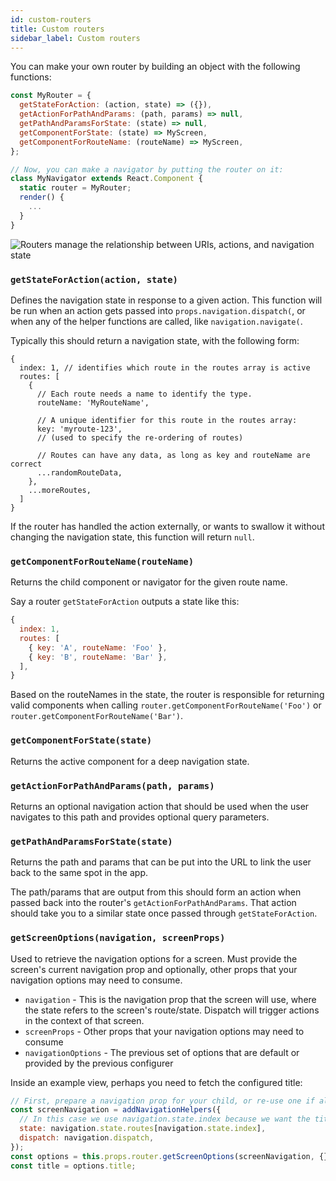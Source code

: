 ```yaml
---
id: custom-routers
title: Custom routers
sidebar_label: Custom routers
---
```


You can make your own router by building an object with the following functions:

```js
const MyRouter = {
  getStateForAction: (action, state) => ({}),
  getActionForPathAndParams: (path, params) => null,
  getPathAndParamsForState: (state) => null,
  getComponentForState: (state) => MyScreen,
  getComponentForRouteName: (routeName) => MyScreen,
};

// Now, you can make a navigator by putting the router on it:
class MyNavigator extends React.Component {
  static router = MyRouter;
  render() {
    ...
  }
}
```

![Routers manage the relationship between URIs, actions, and navigation state](/assets/routers/routers-concept-map.png)


### `getStateForAction(action, state)`

Defines the navigation state in response to a given action. This function will be run when an action gets passed into `props.navigation.dispatch(`, or when any of the helper functions are called, like `navigation.navigate(`.

Typically this should return a navigation state, with the following form:

```
{
  index: 1, // identifies which route in the routes array is active
  routes: [
    {
      // Each route needs a name to identify the type.
      routeName: 'MyRouteName',

      // A unique identifier for this route in the routes array:
      key: 'myroute-123',
      // (used to specify the re-ordering of routes)

      // Routes can have any data, as long as key and routeName are correct
      ...randomRouteData,
    },
    ...moreRoutes,
  ]
}
```

If the router has handled the action externally, or wants to swallow it without changing the navigation state, this function will return `null`.

### `getComponentForRouteName(routeName)`

Returns the child component or navigator for the given route name.

Say a router `getStateForAction` outputs a state like this:
```js
{
  index: 1,
  routes: [
    { key: 'A', routeName: 'Foo' },
    { key: 'B', routeName: 'Bar' },
  ],
}
```

Based on the routeNames in the state, the router is responsible for returning valid components when calling `router.getComponentForRouteName('Foo')` or `router.getComponentForRouteName('Bar')`.

### `getComponentForState(state)`

Returns the active component for a deep navigation state.

### `getActionForPathAndParams(path, params)`

Returns an optional navigation action that should be used when the user navigates to this path and provides optional query parameters.

### `getPathAndParamsForState(state)`

Returns the path and params that can be put into the URL to link the user back to the same spot in the app.

The path/params that are output from this should form an action when passed back into the router's `getActionForPathAndParams`. That action should take you to a similar state once passed through `getStateForAction`.

### `getScreenOptions(navigation, screenProps)`

Used to retrieve the navigation options for a screen. Must provide the screen's current navigation prop and optionally, other props that your navigation options may need to consume.

- `navigation` - This is the navigation prop that the screen will use, where the state refers to the screen's route/state. Dispatch will trigger actions in the context of that screen.
- `screenProps` - Other props that your navigation options may need to consume
- `navigationOptions` - The previous set of options that are default or provided by the previous configurer

Inside an example view, perhaps you need to fetch the configured title:
```js
// First, prepare a navigation prop for your child, or re-use one if already available.
const screenNavigation = addNavigationHelpers({
  // In this case we use navigation.state.index because we want the title for the active route.
  state: navigation.state.routes[navigation.state.index],
  dispatch: navigation.dispatch,
});
const options = this.props.router.getScreenOptions(screenNavigation, {});
const title = options.title;
```
